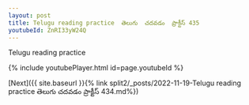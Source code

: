 ```yaml
---
layout: post
title: Telugu reading practice  తెలుగు  చదవడం  ప్రాక్టీస్ 435
youtubeId: ZnRI33yW24Q
---
```

 
 
Telugu reading practice
 
 
 
 
 


{% include youtubePlayer.html id=page.youtubeId %}
 
[Next]({{ site.baseurl }}{% link  split2/_posts/2022-11-19-Telugu reading practice  తెలుగు  చదవడం  ప్రాక్టీస్ 434.md%})
 
